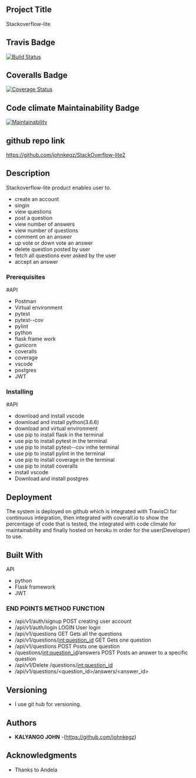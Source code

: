 ## Project Title

Stackoverflow-lite
## Travis Badge
[![Build Status](https://travis-ci.org/johnkegz/StackOverflow-lite2.svg?branch=develop)](https://travis-ci.org/johnkegz/StackOverflow-lite2)
## Coveralls Badge
[![Coverage Status](https://coveralls.io/repos/github/johnkegz/StackOverflow-lite2/badge.svg?branch=delete-question)](https://coveralls.io/github/johnkegz/StackOverflow-lite2?branch=delete-question)
## Code climate Maintainability Badge
[![Maintainability](https://api.codeclimate.com/v1/badges/a4d7efbeef5cdb1147df/maintainability)](https://codeclimate.com/github/johnkegz/StackOverflow-lite2/maintainability)
## github repo link
https://github.com/johnkegz/StackOverflow-lite2

## Description
Stackoverflow-lite product enables user to.
*  create an account
*  singin
*  view questions
*  post a question
*  view number of answers
*  view number of questions
*  comment on an answer
*  up vote or down vote an answer
*  delete question posted by user
*  fetch all questions ever asked by the user
*  accept an answer

### Prerequisites

 #API
 * Postman
 * Virtual environment
 * pytest
 * pytest--cov
 * pylint
 * python
 * flask frame work
 * gunicorn
 * coveralls
 * coverage
 * vscode
 * postgres
 * JWT
### Installing

#API
* download and install vscode
* download and install python(3.6.6)
* download and virtual environment
* use pip to install flask in the terminal
* use pip to install pytest in the terminal
* use pip to install pytest--cov inthe terminal
* use pip to install pylint in the terminal
* use pip to install coverage in the terminal
* use pip to install coveralls
* install vscode
* Download and install postgres
## Deployment

The system is deployed on github which is integrated with TravisCl for continuous integration, then integrated with coverall.io to show the percentage of code that is tested, the integrated with code climate for maintainability and finally hosted on heroku in order for the user(Developer) to use.

## Built With

API
* python
* Flask framework
* JWT
### END POINTS                            METHOD   FUNCTION 
* /api/v1/auth/signup                   POST      creating user account
* /api/v1/auth/login                    LOGIN     User login
* /api/v1/questions                     GET       Gets all the questions                 
* /api/v1/questions/<int:question_id>   GET       Gets one question                      
* /api/v1/questions                     POST      Posts one question                     
* /questions/<int:question_id>/answers  POST      Posts an answer to a specific question
* /api/v1/Delete /questions/<int:question_id>
* /api/v1/questions/<question_id>/answers/<answer_id>
## Versioning

 * I use git hub for versioning.

## Authors

* **KALYANGO JOHN** -(https://github.com/johnkegz)

## Acknowledgments

* Thanks to Andela
